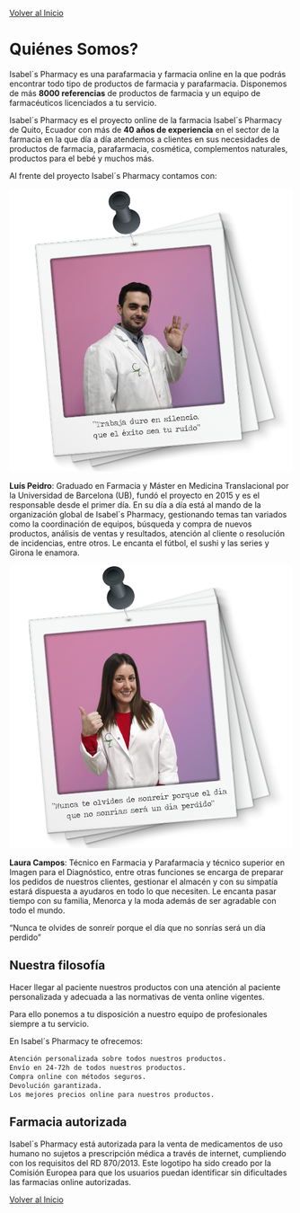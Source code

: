 [Volver al Inicio](intro.md)

# Quiénes Somos?


Isabel´s Pharmacy es una parafarmacia y farmacia online en la que podrás encontrar todo tipo de productos de farmacia y parafarmacia. Disponemos de más **8000 referencias** de productos de farmacia y un equipo de farmacéuticos licenciados a tu servicio.

Isabel´s Pharmacy  es el proyecto online de la farmacia Isabel´s Pharmacy de Quito, Ecuador con más de **40 años de experiencia** en el sector de la farmacia en la que día a día atendemos a clientes en sus necesidades de productos de farmacia, parafarmacia, cosmética, complementos naturales, productos para el bebé y muchos más.

Al frente del proyecto Isabel´s Pharmacy  contamos con:

![Luís Peidro](img/med1.png)

**Luís Peidro**: Graduado en Farmacia y Máster en Medicina Translacional por la Universidad de Barcelona (UB), fundó el proyecto en 2015 y es el responsable desde el primer día. En su día a día está al mando de la organización global de Isabel´s Pharmacy, gestionando temas tan variados como la coordinación de equipos, búsqueda y compra de nuevos productos, análisis de ventas y resultados, atención al cliente o resolución de incidencias, entre otros.
Le encanta el fútbol, el sushi y las series y Girona le enamora.

![Laura Campos](img/med2.png)

**Laura Campos**: Técnico en Farmacia y Parafarmacia y técnico superior en Imagen para el Diagnóstico, entre otras funciones se encarga de preparar los pedidos de nuestros clientes, gestionar el almacén y con su simpatía estará dispuesta a ayudaros en todo lo que necesiten. Le encanta pasar tiempo con su familia, Menorca y la moda además de ser agradable con todo el mundo.

“Nunca te olvides de sonreír porque el día que no sonrías será un día perdido”

## Nuestra filosofía

Hacer llegar al paciente nuestros productos con una atención al paciente personalizada y adecuada a las normativas de venta online vigentes.

Para ello ponemos a tu disposición a nuestro equipo de profesionales siempre a tu servicio.

En Isabel´s Pharmacy te ofrecemos:

    Atención personalizada sobre todos nuestros productos.
    Envío en 24-72h de todos nuestros productos.
    Compra online con métodos seguros.
    Devolución garantizada.
    Los mejores precios online para nuestros productos.
    
## Farmacia autorizada 

Isabel´s Pharmacy está autorizada para la venta de medicamentos de uso humano no sujetos a prescripción médica a través de internet, cumpliendo con los requisitos del RD 870/2013. Este logotipo ha sido creado por la Comisión Europea para que los usuarios puedan identificar sin dificultades las farmacias online autorizadas.


[Volver al Inicio](intro.md)

